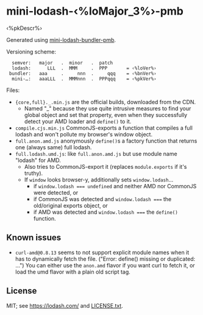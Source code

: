 ﻿
mini-lodash-‹%loMajor_3%›-pmb
===================

‹%pkDescr%›

Generated using [mini-lodash-bundler-pmb][bundler].

Versioning scheme:

```text
  semver:   major   .  minor   .  patch
  lodash:      LLL  .  MMM     .  PPP       = ‹%loVer%›
 bundler:   aaa     .     nnn  .     qqq    = ‹%bnVer%›
  mini-…:   aaaLLL  .  MMMnnn  .  PPPqqq    = ‹%pkVer%›
```

  [bundler]: (https://github.com/mk-pmb/mini-lodash-bundler-pmb)


Files:

  * `{core,full}._.min.js` are the official builds, downloaded from the CDN.
    * Named "_" because they use quite intrusive measures to find your global
      object and set that property, even when they successfully detect your
      AMD loader and `define()` to it.
  * `compile.cjs.min.js` CommonJS-exports a function that compiles a full
    lodash and won't pollute my browser's window object.
  * `full.anon.amd.js` anonymously `define()`s a factory function that
    returns one (always same) full lodash.
  * `full.lodash.umd.js`: like `full.anon.amd.js` but use module name
    "lodash" for AMD.
    * Also tries to CommonJS-export it (replaces `module.exports` if it's
      truthy).
    * If `window` looks browser-y, additionally sets `window.lodash`…
      * if `window.lodash === undefined` and neither AMD nor CommonJS were
        detected, or
      * if CommonJS was detected and `window.lodash ===` the old/original
        exports object, or
      * if AMD was detected and `window.lodash ===` the `define()` function.


Known issues
------------

  * `curl-amd@0.8.13` seems to not support explicit module names when it has
    to dynamically fetch the file. ("Error: define() missing or duplicated: …")
    You can either use the `anon.amd` flavor if you want curl to fetch it,
    or load the umd flavor with a plain old script tag.





License
-------

MIT; see https://lodash.com/ and [LICENSE.txt](LICENSE.txt).
